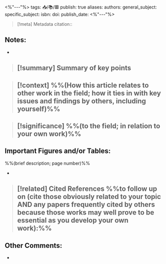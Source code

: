 <%"---"%>
tags: 📥️/📚️/🟥️
publish: true
aliases:
authors: 
general_subject: 
specific_subject: 
isbn: 
doi: 
publish_date:
<%"---"%>

> [!meta] Metadata
> citation::

## Notes:

- 

> [!summary] Summary of key points
> - 

> [!context]
> %%(How this article relates to other work in the field; how it ties in with key issues and findings by others, including yourself)%%
> - 

> [!significance]
> %%(to the field; in relation to your own work)%%
> - 

## Important Figures and/or Tables:

%%(brief description; page number)%%

- 


> [!related] Cited References
> %%to follow up on (cite those obviously related to your topic AND any papers frequently cited by others because those works may well prove to be essential as you develop your own work):%%
> - 

## Other Comments:

- 
